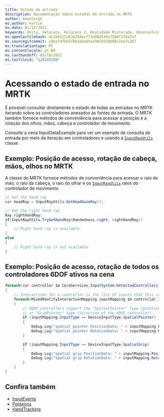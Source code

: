 ```yaml
---
title: Estado de entrada
description: Documentação sobre estados de entrada no MRTK
author: keveleigh
ms.author: kurtie
ms.date: 01/12/2021
keywords: Unity, HoloLens, HoloLens 2, Realidade Misturada, desenvolvimento, MRTK, InputState,
ms.openlocfilehash: 4c1bd115c63e25decf73c082546e75b0f276a7ef
ms.sourcegitcommit: c0ba7d7bb57bb5dda65ee9019229b68c2ee7c267
ms.translationtype: MT
ms.contentlocale: pt-BR
ms.lasthandoff: 05/19/2021
ms.locfileid: "110145250"
---
```

# <a name="accessing-input-state-in-mrtk"></a>Acessando o estado de entrada no MRTK

É possível consultar diretamente o estado de todas as entradas no MRTK iterando sobre os controladores anexados às fontes de entrada. O MRTK também fornece métodos de conveniência para acessar a posição e a rotação dos olhos, mãos, cabeça e controlador de movimento.

Consulte a cena InputDataExample para ver um exemplo de consulta de entrada por meio da iteração em controladores e usando a [`InputRayUtils`](xref:Microsoft.MixedReality.Toolkit.Input.InputRayUtils) classe .

## <a name="example-access-position-rotation-of-head-hands-eyes-in-mrtk"></a>Exemplo: Posição de acesso, rotação de cabeça, mãos, olhos no MRTK

A classe do MRTK fornece métodos de conveniência para acessar o raio de mão, o raio da cabeça, o raio do olhar e os [`InputRayUtils`](xref:Microsoft.MixedReality.Toolkit.Input.InputRayUtils) raios do controlador de movimento.

```c#
// Get the head ray
var headRay = InputRayUtils.GetHeadGazeRay();

// Get the right hand ray
Ray rightHandRay;
if(InputRayUtils.TryGetHandRay(Handedness.right, rightHandRay))
{
    // Right hand ray is available
}
else
{
    // Right hand ray is not available
}
```

## <a name="example-access-position-rotation-of-all-6dof-controllers-active-in-scene"></a>Exemplo: Posição de acesso, rotação de todos os controladores 6DOF ativos na cena

```c#
foreach(var controller in CoreServices.InputSystem.DetectedControllers)
{
    // Interactions for a controller is the list of inputs that this controller exposes
    foreach(MixedRealityInteractionMapping inputMapping in controller.Interactions)
    {
        // 6DOF controllers support the "SpatialPointer" type (pointing direction)
        // or "GripPointer" type (direction of the 6DOF controller)
        if (inputMapping.InputType == DeviceInputType.SpatialPointer)
        {
            Debug.Log("spatial pointer PositionData: " + inputMapping.PositionData);
            Debug.Log("spatial pointer RotationData: " + inputMapping.RotationData);
        }

        if (inputMapping.InputType == DeviceInputType.SpatialGrip)
        {
            Debug.Log("spatial grip PositionData: " + inputMapping.PositionData);
            Debug.Log("spatial grip RotationData: " + inputMapping.RotationData);
        }
    }
}
```

## <a name="see-also"></a>Confira também

- [InputEvents](input-events.md)
- [Ponteiros](pointers.md)
- [HandTracking](hand-tracking.md)
